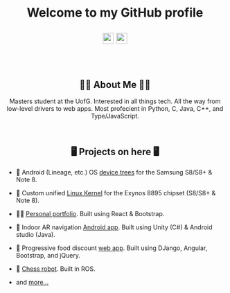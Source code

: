 <h1 align="center">

**Welcome to my GitHub profile** 

<a href="https://www.linkedin.com/in/hassan-shahid0/"><img src="https://img.shields.io/badge/linkedin-%230077B5.svg?&style=for-the-badge&logo=linkedin&logoColor=white" height=25></a>
<a href="https://muhashh.github.io/"><img src="https://img.shields.io/badge/-personal%20website-00B9D6?style=for-the-badge&logo=Google-Chrome&logoColor=white" height=25></a>

</h1>

&nbsp;

<div align="center">

## 🧑🏽 About Me 🧑🏽

Masters student at the UofG. Interested in all things tech. All the way from low-level drivers to web apps. Most profecient in Python, C, Java, C++, and Type/JavaScript.

</div>

&nbsp;

<div align="center">

## 🖥️ Projects on here 🖥️

</div>

- 📱 Android (Lineage, etc.) OS [device trees](https://github.com/muHashh/android_device_samsung_universal8895-common/tree/lineage-17.1-old) for the Samsung S8/S8+ & Note 8.

- 🌽 Custom unified [Linux Kernel](https://github.com/muHashh/device_kernel_samsung_universal8895) for the Exynos 8895 chipset (S8/S8+ & Note 8).

- 🧑🏽 [Personal portfolio](https://github.com/muHashh/personal_website). Built using React & Bootstrap.

- 📲 Indoor AR navigation [Android app](https://github.com/muHashh/OBASHI-Android-App). Built using Unity (C#) & Android studio (Java).

- 🍔 Progressive food discount [web app](https://github.com/muHashh/Foodle). Built using DJango, Angular, Bootstrap, and jQuery.

- 🤖 [Chess robot](https://github.com/muHashh/chess_baxter). Built in ROS.

- and [more...](https://github.com/muHashh?tab=repositories)